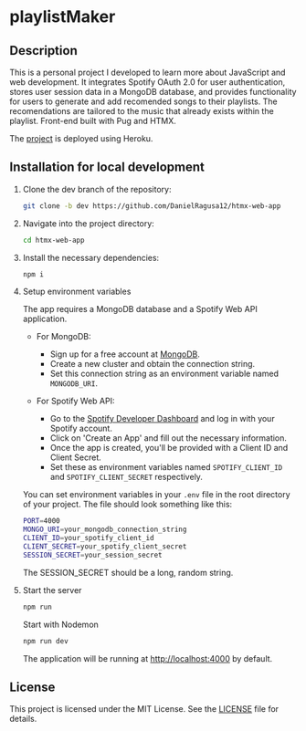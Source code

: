# playlistMaker

## Description

This is a personal project I developed to learn more about JavaScript and web development. It integrates Spotify OAuth 2.0 for user authentication, stores user session data in a MongoDB database, and provides functionality for users to generate and add recomended songs to their playlists. The recomendations are tailored to the music that already exists within the playlist. Front-end built with Pug and HTMX.

The [project](https://htmx-web-app-3e9b7886afe4.herokuapp.com) is deployed using Heroku.

## Installation for local development

1. Clone the dev branch of the repository:
    ```bash
    git clone -b dev https://github.com/DanielRagusa12/htmx-web-app
    ```

2. Navigate into the project directory:
    ```bash
    cd htmx-web-app
    ```

3. Install the necessary dependencies:
    ```bash
    npm i
    ```
4. Setup environment variables

    The app requires a MongoDB database and a Spotify Web API application. 

    - For MongoDB:
        - Sign up for a free account at [MongoDB](https://www.mongodb.com/).
        - Create a new cluster and obtain the connection string.
        - Set this connection string as an environment variable named `MONGODB_URI`.

    - For Spotify Web API:
        - Go to the [Spotify Developer Dashboard](https://developer.spotify.com/dashboard/applications) and log in with your Spotify account.
        - Click on 'Create an App' and fill out the necessary information.
        - Once the app is created, you'll be provided with a Client ID and Client Secret.
        - Set these as environment variables named `SPOTIFY_CLIENT_ID` and `SPOTIFY_CLIENT_SECRET` respectively.

    You can set environment variables in your `.env` file in the root directory of your project. The file should look something like this:

     ```bash
    PORT=4000
    MONGO_URI=your_mongodb_connection_string
    CLIENT_ID=your_spotify_client_id
    CLIENT_SECRET=your_spotify_client_secret
    SESSION_SECRET=your_session_secret
    ```

    The SESSION_SECRET should be a long, random string.

4. Start the server
    ```bash
    npm run
    ```
    Start with Nodemon
    ```bash
    npm run dev
    ```
    The application will be running at [http://localhost:4000](http://localhost:4000) by default.






## License

This project is licensed under the MIT License. See the [LICENSE](LICENSE) file for details.